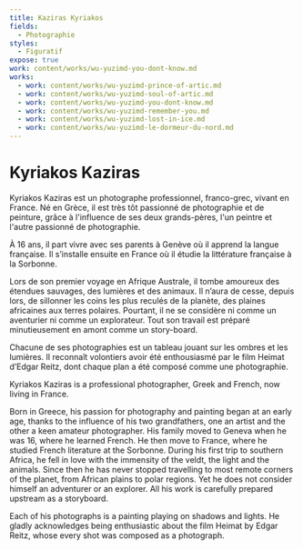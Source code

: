 ```yaml
---
title: Kaziras Kyriakos
fields:
  - Photographie
styles:
  - Figuratif
expose: true
work: content/works/wu-yuzimd-you-dont-know.md
works:
  - work: content/works/wu-yuzimd-prince-of-artic.md
  - work: content/works/wu-yuzimd-soul-of-artic.md
  - work: content/works/wu-yuzimd-you-dont-know.md
  - work: content/works/wu-yuzimd-remember-you.md
  - work: content/works/wu-yuzimd-lost-in-ice.md
  - work: content/works/wu-yuzimd-le-dormeur-du-nord.md
---
```


# Kyriakos Kaziras

Kyriakos Kaziras est un photographe professionnel, franco-grec, vivant en France.
Né en Grèce, il est très tôt passionné de photographie et de peinture, grâce à l'influence de ses deux grands-pères, l'un peintre et l'autre passionné de photographie.

À 16 ans, il part vivre avec ses parents à Genève où il apprend la langue française. Il s’installe ensuite en France où il étudie la littérature française à la Sorbonne.

Lors de son premier voyage en Afrique Australe, il tombe amoureux des étendues sauvages, des lumières et des animaux. Il n’aura de cesse, depuis lors, de sillonner les coins les plus reculés de la planète, des plaines africaines aux terres polaires. Pourtant, il ne se considère ni comme un aventurier ni comme un explorateur. Tout son travail est préparé minutieusement en amont comme un story-board.

Chacune de ses photographies est un tableau jouant sur les ombres et les lumières. Il reconnaît volontiers avoir été enthousiasmé par le film Heimat d’Edgar Reitz, dont chaque plan a été composé comme une photographie.

Kyriakos Kaziras is a professional photographer, Greek and French, now living in France.

Born in Greece, his passion for photography and painting began at an early age, thanks to the influence of his two
grandfathers, one an artist and the other a keen amateur photographer. His family moved to Geneva when he was 16, where he learned French. He then move to France, where he studied French literature at the Sorbonne. During his first trip to southern Africa, he fell in love with the immensity of the veldt, the light and the animals. Since then he has never stopped travelling to most remote corners of the planet, from African plains to polar regions. Yet he does not consider himself an adventurer or an explorer. All his work is carefully prepared upstream as a storyboard.

Each of his photographs is a painting playing on shadows and lights. He gladly acknowledges being enthusiastic about the film Heimat by Edgar Reitz, whose every shot was composed as a photograph.
